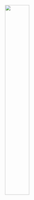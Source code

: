 <img src="https://github.com/ilross02/ilross02/assets/85498763/e249d825-c5a3-41d2-baa1-3cb6990de010" width=40%>

<!--
**ilross02/ilross02** is a ✨ _special_ ✨ repository because its `README.md` (this file) appears on your GitHub profile.

Here are some ideas to get you started:

- 🔭 I’m currently working on ...
- 🌱 I’m currently learning ...
- 👯 I’m looking to collaborate on ...
- 🤔 I’m looking for help with ...
- 💬 Ask me about ...
- 📫 How to reach me: ...
- 😄 Pronouns: ...
- ⚡ Fun fact: ...
-->
